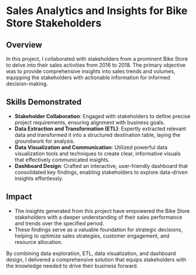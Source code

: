 # Sales Analytics and Insights for Bike Store Stakeholders

## Overview
In this project, I collaborated with stakeholders from a prominent Bike Store to delve into their sales activities from 2016 to 2018. The primary objective was to provide comprehensive insights into sales trends and volumes, equipping the stakeholders with actionable information for informed decision-making.

## Skills Demonstrated
- **Stakeholder Collaboration**: Engaged with stakeholders to define precise project requirements, ensuring alignment with business goals.
- **Data Extraction and Transformation (ETL)**: Expertly extracted relevant data and transformed it into a structured destination table, laying the groundwork for analysis.
- **Data Visualization and Communication**: Utilized powerful data visualization tools and techniques to create clear, informative visuals that effectively communicated insights.
- **Dashboard Design**: Crafted an interactive, user-friendly dashboard that consolidated key findings, enabling stakeholders to explore data-driven insights effortlessly.

## Impact
- The insights generated from this project have empowered the Bike Store stakeholders with a deeper understanding of their sales performance and trends over the specified period.
- These findings serve as a valuable foundation for strategic decisions, helping to optimize sales strategies, customer engagement, and resource allocation.

By combining data exploration, ETL, data visualization, and dashboard design, I delivered a comprehensive solution that equips stakeholders with the knowledge needed to drive their business forward.
